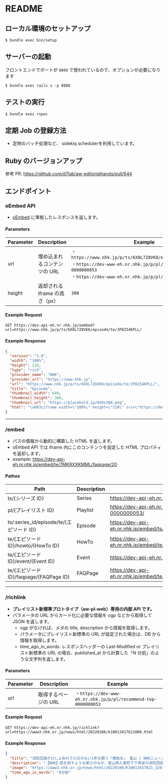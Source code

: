 # README

## ローカル環境のセットアップ

```
$ bundle exec bin/setup
```

## サーバーの起動

フロントエンドでポートが `8888` で使われているので、オプションが必要になります

```
$ bundle exec rails s -p 8888
```

## テストの実行

```
$ bundle exec rspec
```

## 定期 Job の登録方法
- 定時のバッチ処理など、 sidekiq schedulerを利用しています。

## Ruby のバージョンアップ

参考 PR: https://github.com/d7lab/aw-editorialhands/pull/644

## エンドポイント

### oEmbed API

- [oEmbed](https://oembed.com/) に準拠したレスポンスを返します。

#### Parameters

| Parameter | Description                    | Example                                                                                                                                                                                    |
| --------- | ------------------------------ | ------------------------------------------------------------------------------------------------------------------------------------------------------------------------------------------ |
| url       | 埋め込まれるコンテンツの URL   | ・`https://www.nhk.jp/p/ts/6X8L7Z8VK8/episode/te/JP8Z34KPLL/`<br />・`https://dev-www-eh.nr.nhk.jp/p/pl/recommend-tep-0000000053`<br />・`https://dev-www-eh.nr.nhk.jp/p/pl/ts-WV5PLY8R43` |
| height    | 返却される iframe の高さ（px） | `300`                                                                                                                                                                                      |

#### Example Request

```example
GET https://dev-api-eh.nr.nhk.jp/oembed?url=https://www.nhk.jp/p/ts/6X8L7Z8VK8/episode/te/JP8Z34KPLL/
```

#### Example Response

```json
{
  "version": "1.0",
  "width": "100%",
  "height": 210,
  "type": "rich",
  "provider_name": "NHK",
  "provider_url": "https://www.nhk.jp",
  "url": "https://www.nhk.jp/p/ts/6X8L7Z8VK8/episode/te/JP8Z34KPLL/",
  "title": "Episode",
  "thumbnail_width": 640,
  "thumbnail_height": 360,
  "thumbnail_url": "https://placehold.jp/640x360.png",
  "html": "\u003ciframe width=\"100%\" height=\"210\" src=\"https://dev-api-eh.nr.nhk.jp/embed/ts/6X8L7Z8VK8/episode/te/JP8Z34KPLL\" style=\"border: 0;\"\u003e\u003c/iframe\u003e"
}
```

---

### /embed

- パスの情報から動的に構築した HTML を返します。
- oEmbed API では iframe 内にこのコンテンツを設定した HTML プロパティを返却します。
- example: https://dev-api-eh.nr.nhk.jp/embed/te/7MKRXXKMML/faqpage/20

#### Pathes

| Path                                     | Description | Example                                                                 |
| ---------------------------------------- | ----------- | ----------------------------------------------------------------------- |
| ts/{シリーズ ID}                         | Series      | https://dev-api-eh.nr.nhk.jp/embed/ts/6X8L7Z8VK8/                       |
| pl/{プレイリスト ID}                     | Playlist    | https://dev-api-eh.nr.nhk.jp/embed/pl/recommend-tep-0000000053/         |
| ts/:series_id/episode/te/{エピソード ID} | Episode     | https://dev-api-eh.nr.nhk.jp/embed/ts/6X8L7Z8VK8/episode/te/5LRX21QQJM/ |
| te/{エピソード ID}/howto/{HowTo ID}      | HowTo       | https://dev-api-eh.nr.nhk.jp/embed/te/G73XYP4QNL/howto/61               |
| te/{エピソード ID}/event/{Event ID}      | Event       | https://dev-api-eh.nr.nhk.jp/embed/te/7MKRXXKMML/event/1                |
| te/{エピソード ID}/faqpage/{FAQPage ID}  | FAQPage     | https://dev-api-eh.nr.nhk.jp/embed/te/7MKRXXKMML/faqpage/20             |

---

### /richlink

- **プレイリスト新標準プロトタイプ（aw-pl-web）専用の内部 API です。**
- パラメータの URL からカード化に必要な情報を ogp などから取得して JSON を返します。
  - ogp がなければ、メタの title, description から情報を取得します。
  - パラメータにプレイリスト新標準の URL が設定された場合は、DB から情報を取得します。
  - time_ago_in_words: レスポンスヘッダーの Last-Modified or プレイリスト新標準の URL の場合、published_at から計算した「N 分前」のような文字列を返します。

#### Parameters

| Parameter | Description          | Example                                                        |
| --------- | -------------------- | -------------------------------------------------------------- |
| url       | 取得するページの URL | ・`https://dev-www-eh.nr.nhk.jp/p/pl/recommend-tep-0000000053` |

#### Example Request

```
GET https://dev-api-eh.nr.nhk.jp/richlink?url=https://www3.nhk.or.jp/news/html/20220106/k10013417621000.html
```

#### Example Response

```json
{
  "title": "消防団員がびしょぬれで火災のない1年を願う「裸放水」 富山 | NHKニュース",
  "description": "【NHK】肌を刺すような寒さのなか、富山県入善町で下帯姿の消防団員たちが、びしょぬれになりながら火災のない1年を願う、恒例の「裸放…",
  "image": "https://www3.nhk.or.jp/news/html/20220106/K10013417621_2201061505_2201061510_01_03.jpg",
  "time_ago_in_words": "8分前"
}
```
